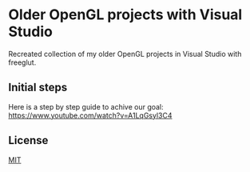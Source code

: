 
# Older OpenGL projects with Visual Studio

Recreated collection of my older OpenGL projects in Visual Studio with freeglut.


## Initial steps 

Here is a step by step guide to achive our goal:
https://www.youtube.com/watch?v=A1LqGsyl3C4
## License

[MIT](https://choosealicense.com/licenses/mit/)

